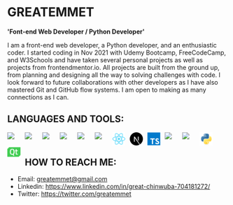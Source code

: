 # GREATEMMET

**'Font-end Web Developer / Python Developer'**

I am a front-end web developer, a Python developer, and an enthusiastic coder.
I started coding in Nov 2021 with Udemy Bootcamp, FreeCodeCamp, and W3Schools and have taken several personal projects as well as projects from frontendmentor.io.
All projects are built from the ground up, from planning and designing all the way to solving challenges with code.
I look forward to future collaborations with other developers as I have also mastered Git and GitHub flow systems.
I am open to making as many connections as I can.

## LANGUAGES AND TOOLS:

<img width="30px" align="left" style="padding-right:10px;" src="https://cdn.jsdelivr.net/gh/devicons/devicon/icons/html5/html5-plain.svg" />
 
<img width="30px" align="left" style="padding-right:10px;" src="https://cdn.jsdelivr.net/gh/devicons/devicon/icons/css3/css3-plain.svg" />

<img width="30px" align="left" style="padding-right:10px;" src="https://cdn.jsdelivr.net/gh/devicons/devicon/icons/javascript/javascript-plain.svg" />

<img width="30px" align="left" style="padding-right:10px;" src="https://cdn.jsdelivr.net/gh/devicons/devicon/icons/bootstrap/bootstrap-plain-wordmark.svg" />

<img width="30px" align="left" style="padding-right:10px;" src="https://cdn.jsdelivr.net/gh/devicons/devicon/icons/tailwindcss/tailwindcss-plain.svg" />

<img width="30px" align="left" style="padding-right:10px;" src="https://cdn.jsdelivr.net/gh/devicons/devicon/icons/sass/sass-original.svg" />

<img width="30px" align="left" style="padding-right:10px;" src="https://github.com/devicons/devicon/blob/v2.15.1/icons/react/react-original.svg" />

<img width="30px" align="left" style="padding-right:10px;" src="https://github.com/devicons/devicon/blob/v2.15.1/icons/nextjs/nextjs-original.svg" />

<img width="30px" align="left" style="padding-right:10px;" src="https://github.com/devicons/devicon/blob/v2.15.1/icons/typescript/typescript-original.svg" />

<img width="30px" align="left" style="padding-right:10px;" src="https://cdn.jsdelivr.net/gh/devicons/devicon/icons/git/git-plain.svg" />

<img width="30px" align="left" style="padding-right:10px;" src="https://cdn.jsdelivr.net/gh/devicons/devicon/icons/github/github-original-wordmark.svg" />

<img width="30px" align="left" style="padding-right:10px;" src="https://github.com/devicons/devicon/blob/v2.15.1/icons/python/python-original.svg" />

<img width="30px" align="left" style="padding-right:10px;" src="https://github.com/devicons/devicon/blob/v2.15.1/icons/qt/qt-original.svg" />

<br>


# 




## HOW TO REACH ME:

- Email: greatemmet@gmail.com
- Linkedin: https://www.linkedin.com/in/great-chinwuba-704181272/
- Twitter: https://twitter.com/greatemmet

<!---
GREATEMMET/GREATEMMET is a ✨ special ✨ repository because its `README.md` (this file) appears on your GitHub profile.
You can click the Preview link to take a look at your changes.
--->
